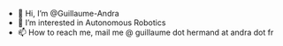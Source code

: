 - 👋 Hi, I’m @Guillaume-Andra
- 👀 I’m interested in Autonomous Robotics
- 📫 How to reach me, mail me  @ guillaume dot hermand at andra dot fr

<!---
Guillaume-Andra/Guillaume-Andra is a ✨ special ✨ repository because its `README.md` (this file) appears on your GitHub profile.
You can click the Preview link to take a look at your changes.
--->

